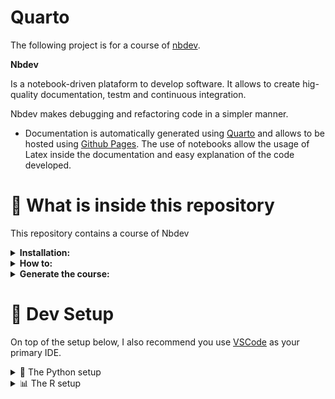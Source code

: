 # Quarto 

The following project is for a course of [nbdev](https://nbdev.fast.ai/). 

**Nbdev**

Is a notebook-driven plataform to develop software. It allows to create hig-quality documentation, testm and continuous integration. 

Nbdev makes debugging and refactoring code in a simpler manner. 


* Documentation is automatically generated using [Quarto](https://quarto.org/) and allows to be hosted using [Github Pages](https://pages.github.com/). The use of notebooks allow the usage of Latex inside the documentation and easy explanation of the code developed.


# 🔦 What is inside this repository 

This repository contains a course of Nbdev

<details><summary><strong>Installation:</strong></summary>

1. Installation anaconda 

2. Installation JupyterLab

3. Installation nbdev

4. Install Quarto

5. Install JupyterLab extension
</details>

<details><summary><strong> How to:</strong></summary>

6. Create a repository.

7. Build the library.

8. Create documentation.  

9. Install package.
</details>

<details><summary><strong>Generate the course:</strong></summary>

Here is a guide of the initial files you want to modify to remove the sections that refer to the template, leaving only what is relevant to developing/updating the material of your course.

1. Start by editing the `README.md` file carefully. 
    - Change the title
    - Remove some of the sections
    - Edit the Dev Setup instructions to cater to your needs.

2. Add your the **course code** and **course name** to the web pages
    - Using the 
    - If you are using VSCode, you can Ctrl + Shift + F (or ⌘ + Shift + F if you are on Mac) and replace all occurrences of `MY_COURSE_CODE` and `MY_COURSE_NAME` to the code and name of your course, respectively.
    - Or, you can manually edit those in the following files:
        - `_quarto.yml`
        - `2023/index.qmd`
        - `helpers/remove-nav.html`
3 To add files to render it has to be on the `_quarto.yml` file. This allows a global control on which files sould be render on the site.

4. Next, modify the content of `index.qmd` and start working properly on your content pages under `2023/*`

5. To generate all the files:

    ```
    quarto preview . --render all --no-browser
    ```
</details>

# 🧰 Dev Setup

On top of the setup below, I also recommend you use [VSCode](https://code.visualstudio.com/Download) as your primary IDE.

<details><summary>🐍 The Python setup</summary>

## 🐍 The Python setup

1. Install [Python 3.8](python.org) or higher on your computer.
2. Install [anaconda](https://www.anaconda.com/products/individual) or [miniconda](https://docs.conda.io/en/latest/miniconda.html) on your computer.
3. Create a new `conda` environment:

    ```bash
    conda create -y -n=venv-my-course python=3.10.8
    ```

    Never worked with conda environments before? Take some time to read [their documentation](https://docs.conda.io/projects/conda/en/latest/user-guide/tasks/manage-environments.html). 

    💡 **Pro-tip**: replace `my-course` with your course code. Say, for example, `venv-ds105`.

4. Activate the environment and make sure you have `pip` installed inside that environment:

    ```bash
    # the exact `activate` command will vary depending on your OS
    conda activate venv-my-course 
    ```

💡 Remember to activate this particular `conda` environment whenever you reopen VSCode/the terminal.

10. Install required libraries

  ```bash
  pip install -r requirements.txt
  ```

Now, whenever you open a Jupyter Notebook, you should see the `venv-my-course` kernel available.
</details>

<details><summary>📊 The R setup</summary>

<details><summary><img src="https://quarto.org/favicon.png" style="object-fit: cover;width:1em;height:1em;" /> The Quarto setup</summary>

## <img src="https://quarto.org/favicon.png" style="object-fit: cover;width:1em;height:1em;" /> The Quarto setup

1. Install [Quarto](https://quarto.org/docs/getting-started/installation.html) on your computer.
2. Run the following command to start the website locally:

    ```bash
    quarto preview . --render all --no-browser
    ```
    This will read the instructions from `_quarto.yml` and render the website locally.
5. Open your browser and navigate to `http://localhost:<port>/`. That's it!

</details>

<details><summary>🕸️ Publishing the website</summary>

## 🕸️ Publishing the website

I recommend you set up a **GitHub Action** for this. Just follow the instructions in the official [Quarto instructions](https://quarto.org/docs/publishing/github-pages.html#publish-action).

💡 This template already comes with a GitHub workflow setup. You can find it in the [.github/workflows/publish.yml_](.github/workflows/publish.yml_) file. You just need to rename it to `.github/workflows/publish.yml` (remove the underscore at the end)

</details>

# 📟 Contact

**✋ Questions? Suggestions?** If you are not sure how to do something with the template or have a suggestion for a new feature, start a [discussion](https://github.com/jonjoncardoso/quarto-template-for-university-courses/discussions).

**🐞 Spotted any bugs?** Create a new [Issue](https://github.com/jonjoncardoso/quarto-template-for-university-courses/issues).

**🖼️ Want to show us your courses?** Share a link to your public page on the [discussions page](https://github.com/jonjoncardoso/quarto-template-for-university-courses/discussions) or write me an e-mail.